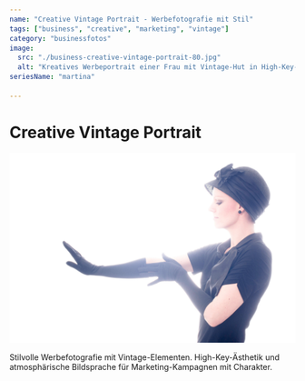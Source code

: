 ```yaml
---
name: "Creative Vintage Portrait - Werbefotografie mit Stil"
tags: ["business", "creative", "marketing", "vintage"]
category: "businessfotos"
image:
  src: "./business-creative-vintage-portrait-80.jpg"
  alt: "Kreatives Werbeportrait einer Frau mit Vintage-Hut in High-Key-Ästhetik für Marketing-Kampagne"
seriesName: "martina"

---
```


# Creative Vintage Portrait
![Creative Vintage Portrait](./business-creative-vintage-portrait-80.jpg)

Stilvolle Werbefotografie mit Vintage-Elementen. High-Key-Ästhetik und atmosphärische Bildsprache für Marketing-Kampagnen mit Charakter.